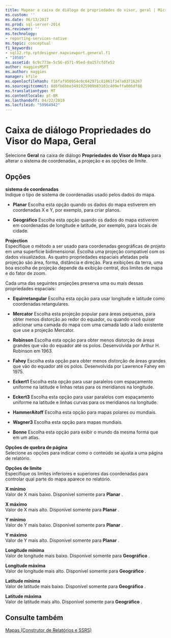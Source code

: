 ```yaml
---
title: Mapear a caixa de diálogo de propriedades do visor, geral | Microsoft Docs
ms.custom: ''
ms.date: 06/13/2017
ms.prod: sql-server-2014
ms.reviewer: ''
ms.technology:
- reporting-services-native
ms.topic: conceptual
f1_keywords:
- sql12.rtp.rptdesigner.mapviewport.general.f1
- "10505"
ms.assetid: 6c9c773e-5c56-4571-95ed-8a157cfdfe52
author: maggiesMSFT
ms.author: maggies
manager: kfile
ms.openlocfilehash: f16faf950954c0c642971c81061f347a03716267
ms.sourcegitcommit: 8d6fb6bbe3491925909b83103c409effa006df88
ms.translationtype: MT
ms.contentlocale: pt-BR
ms.lasthandoff: 04/22/2019
ms.locfileid: "59964942"
---
```

# <a name="map-viewport-properties-dialog-box-general"></a>Caixa de diálogo Propriedades do Visor do Mapa, Geral
  Selecione **Geral** na caixa de diálogo **Propriedades do Visor do Mapa** para alterar o sistema de coordenadas, a projeção e as opções de limite.  
  
## <a name="options"></a>Opções  
 **sistema de coordenadas**  
 Indique o tipo de sistema de coordenadas usado pelos dados do mapa.  
  
-   **Planar** Escolha esta opção quando os dados do mapa estiverem em coordenadas X e Y, por exemplo, para criar planos.  
  
-   **Geográfico** Escolha esta opção quando os dados do mapa estiverem em coordenadas de longitude e latitude, por exemplo, para locais de cidade.  
  
 **Projection**  
 Especifique o método a ser usado para coordenadas geográficas de projeto em uma superfície bidimensional. Escolha uma projeção compatível com os dados visualizados. As quatro propriedades espaciais afetadas pela projeção são área, forma, distância e direção. Para exibições da terra, uma boa escolha de projeção depende da exibição central, dos limites de mapa e do fator de zoom.  
  
 Cada uma das seguintes projeções preserva uma ou mais dessas propriedades espaciais:  
  
-   **Equirretangular** Escolha esta opção para usar longitude e latitude como coordenadas retangulares.  
  
-   **Mercator** Escolha esta projeção popular para áreas pequenas, para obter menos distorção ao redor do equador, ou quando você quiser adicionar uma camada do mapa com uma camada lado a lado existente que use a projeção Mercator.  
  
-   **Robinson** Escolha esta opção para obter menos distorção de áreas grandes que vão do equador até os polos. Desenvolvida por Arthur H. Robinson em 1963.  
  
-   **Fahey** Escolha esta opção para obter menos distorção de áreas grandes que vão do equador até os polos. Desenvolvida por Lawrence Fahey em 1975.  
  
-   **Eckert1** Escolha esta opção para usar paralelos com espaçamento uniforme na latitude e linhas retas para os meridianos na longitude.  
  
-   **Eckert3** Escolha esta opção para usar paralelos com espaçamento uniforme na latitude e linhas curvas para os meridianos na longitude.  
  
-   **HammerAitoff** Escolha esta opção para mapas polares ou mundiais.  
  
-   **Wagner3** Escolha esta opção para mapas mundiais.  
  
-   **Bonne** Escolha esta opção para exibir o mundo da mesma forma que em um atlas.  
  
 **Opções de quebra de página**  
 Selecione as opções para indicar como o conteúdo se ajusta a uma página de relatório.  
  
 **Opções de limite**  
 Especifique os limites inferiores e superiores das coordenadas para controlar qual parte do mapa aparece no relatório.  
  
 **X mínimo**  
 Valor de X mais baixo. Disponível somente para **Planar** .  
  
 **X máximo**  
 Valor de X mais alto. Disponível somente para **Planar** .  
  
 **Y mínimo**  
 Valor de Y mais baixo. Disponível somente para **Planar** .  
  
 **Y máximo**  
 Valor de Y mais alto. Disponível somente para **Planar** .  
  
 **Longitude mínima**  
 Valor de longitude mais baixo. Disponível somente para **Geográfico** .  
  
 **Longitude máxima**  
 Valor de longitude mais alto. Disponível somente para **Geográfico** .  
  
 **Latitude mínima**  
 Valor de latitude mais baixo. Disponível somente para **Geográfico** .  
  
 **Latitude máxima**  
 Valor de latitude mais alto. Disponível somente para **Geográfico** .  
  
## <a name="see-also"></a>Consulte também  
 [Mapas &#40;Construtor de Relatórios e SSRS&#41;](report-design/maps-report-builder-and-ssrs.md)  
  
  
